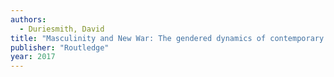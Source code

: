 ```yaml
---
authors:
  - Duriesmith, David
title: "Masculinity and New War: The gendered dynamics of contemporary armed conflict"
publisher: "Routledge"
year: 2017
---
```

